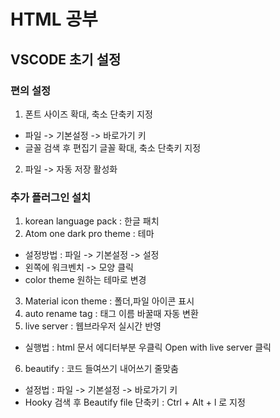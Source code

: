 # HTML 공부

## VSCODE 초기 설정

### 편의 설정

1. 폰트 사이즈 확대, 축소 단축키 지정
- 파일 -> 기본설정 -> 바로가기 키
- 글꼴 검색 후 편집기 글꼴 확대, 축소 단축키 지정
2. 파일 -> 자동 저장 활성화

### 추가 플러그인 설치

1. korean language pack : 한글 패치
2. Atom one dark pro theme : 테마 
- 설정방법 : 파일 -> 기본설정 -> 설정
- 왼쪽에 워크벤치 -> 모양 클릭
- color theme 원하는 테마로 변경
3. Material icon theme : 폴더,파일 아이콘 표시
4. auto rename tag : 태그 이름 바꿀때 자동 변환
5. live server : 웹브라우저 실시간 반영 
- 실행법 : html 문서 에디터부분 우클릭 Open with live server 클릭
6. beautify : 코드 들여쓰기 내어쓰기 줄맞춤
- 설정법 : 파일 -> 기본설정 -> 바로가기 키 
- Hooky 검색 후 Beautify file 단축키 : Ctrl + Alt + l 로 지정


